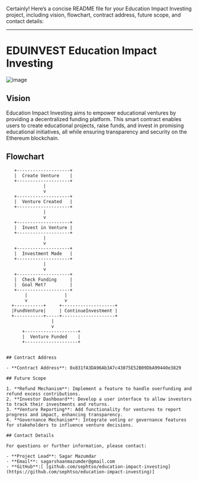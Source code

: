 Certainly! Here’s a concise README file for your Education Impact Investing project, including vision, flowchart, contract address, future scope, and contact details:

---

# EDUINVEST Education Impact Investing
![image](https://github.com/user-attachments/assets/f444bb8c-d3f3-474e-a655-37b4f00d9799)



## Vision

Education Impact Investing aims to empower educational ventures by providing a decentralized funding platform. This smart contract enables users to create educational projects, raise funds, and invest in promising educational initiatives, all while ensuring transparency and security on the Ethereum blockchain.

## Flowchart

```plaintext
   +--------------------+
   |  Create Venture    |
   +--------------------+
              |
              v
   +--------------------+
   |  Venture Created   |
   +--------------------+
              |
              v
   +--------------------+
   |  Invest in Venture |
   +--------------------+
              |
              v
   +--------------------+
   |  Investment Made   |
   +--------------------+
              |
              v
   +--------------------+
   |  Check Funding     |
   |  Goal Met?         |
   +--------------------+
       |              |
       v              v
  +-----------+     +--------------------+
  |FundVenture|     | ContinueInvestment |
  +-----------+-----+--------------------+
                 |
                 v
      +--------------------+
      |  Venture Funded    |
      +--------------------+


## Contract Address

- **Contract Address**: 0x831fA3DA96Ab3A7c43075E52B09DbA99440e3829

## Future Scope

1. **Refund Mechanism**: Implement a feature to handle overfunding and refund excess contributions.
2. **Investor Dashboard**: Develop a user interface to allow investors to track their investments and returns.
3. **Venture Reporting**: Add functionality for ventures to report progress and impact, enhancing transparency.
4. **Governance Mechanism**: Integrate voting or governance features for stakeholders to influence venture decisions.

## Contact Details

For questions or further information, please contact:

- **Project Lead**: Sagar Mazumdar
- **Email**: sagarshaanmazumder@gmail.com
- **GitHub**:[ [github.com/sephtso/education-impact-investing](https://github.com/sephtso/education-impact-investing)]
